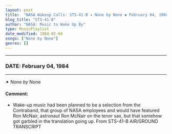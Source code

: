 ```yaml
---
layout: post
title:  "NASA Wakeup Calls: STS-41-B ✦ None by None ✺ February 04, 1984"
blog_title: "STS-41-B"
author: "NASA: Music to Wake Up By"
type: MusicPlaylist
date_modified: 1984-02-04
songs: ["None by None"]
genres: []
---
```


----
### DATE: February 04, 1984
----
✦ None *by* None  

#### Comment:
* Wake-up music had been planned to be a selection from the Contraband, that group of NASA employees and would have featured Ron McNair, astronaut Ron McNair on the tenor sax, but that somehow got garbled in the translation going up. From STS-41-B AIR/GROUND TRANSCRIPT



<br/>
<center>
	<a target="_blank"
	   href="https://twitter.com/intent/tweet?hashtags=Space,NASA,Playlist,NASAWakeupCalls,SpaceProgram&text=🚀 {{ page.author}}, {{ page.title }}. {{ site.url }}{{ page.url }}&via=nasawakeupcalls"><i class="fab fa-twitter" title="Tweet this page" alt="Tweet this page" style="font-size: 1.3em;"></i></a>
	&nbsp; 	<i class="fas fa-user-astronaut" style="font-size: 1.5em;"></i> &nbsp;
    <a id="custom_amazon_link"
       type="amzn" search="#"
       category="popular music">
    <i class="fab fa-amazon" style="font-size: 1.3em;"></i></a>
</center>

<!-- Randomly resolve an individual entry from a song array -->
<script src="/assets/javascript/seedrandom.min.js"></script>
<script>
  var wake_me_up = ["None by None"];
  var prng = new Math.seedrandom();
  function randomSong() {
    song = wake_me_up[Math.floor(Math.random() * wake_me_up.length)];
    var amazon_link = document.getElementById("custom_amazon_link");
    amazon_link.setAttribute("search", song);
  }
  window.onload = randomSong();
</script>
